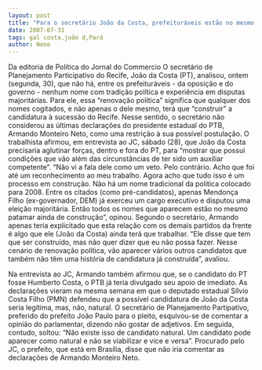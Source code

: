 ```yaml
---
layout: post
title: "Para o secretário João da Costa, prefeituráveis estão no mesmo patamar "
date: 2007-07-31
tags: gal costa,joão d,Pará
author: None
---
```

Da editoria de Pol&iacute;tica do Jornal do Commercio
O secret&aacute;rio de Planejamento Participativo do Recife, Jo&atilde;o da Costa (PT), analisou, ontem (segunda, 30), que n&atilde;o h&aacute;, entre os prefeitur&aacute;veis - da oposi&ccedil;&atilde;o e do governo - nenhum nome com tradi&ccedil;&atilde;o pol&iacute;tica e experi&ecirc;ncia em disputas majorit&aacute;rias. 
Para ele, essa &ldquo;renova&ccedil;&atilde;o pol&iacute;tica&rdquo; significa que qualquer dos nomes cogitados, e n&atilde;o apenas o dele mesmo, ter&aacute; que &ldquo;construir&rdquo; a candidatura &agrave; sucess&atilde;o do Recife. 
Nesse sentido, o secret&aacute;rio n&atilde;o considerou as &uacute;ltimas declara&ccedil;&otilde;es do presidente estadual do PTB, Armando Monteiro Neto, como uma restri&ccedil;&atilde;o &agrave; sua poss&iacute;vel postula&ccedil;&atilde;o. 
O trabalhista afirmou, em entrevista ao JC, s&aacute;bado (28), que Jo&atilde;o da Costa precisaria aglutinar for&ccedil;as, dentro e fora do PT, para &ldquo;mostrar que possui condi&ccedil;&otilde;es que v&atilde;o al&eacute;m das circunst&acirc;ncias de ter sido um auxiliar competente&rdquo;. 
&ldquo;N&atilde;o vi a fala dele como um veto. Pelo contr&aacute;rio. Acho que foi at&eacute; um reconhecimento ao meu trabalho. Agora acho que tudo isso &eacute; um processo em constru&ccedil;&atilde;o. N&atilde;o h&aacute; um nome tradicional da pol&iacute;tica colocado para 2008. Entre os citados (como pr&eacute;-candidatos), apenas Mendon&ccedil;a Filho (ex-governador, DEM) j&aacute; exerceu um cargo executivo e disputou uma elei&ccedil;&atilde;o majorit&aacute;ria. Ent&atilde;o todos os nomes que aparecem est&atilde;o no mesmo patamar ainda de constru&ccedil;&atilde;o&rdquo;, opinou. 
Segundo o secret&aacute;rio, Armando apenas teria explicitado que esta rela&ccedil;&atilde;o com os demais partidos da frente &eacute; algo que ele (Jo&atilde;o da Costa) ainda ter&aacute; que trabalhar. 
&ldquo;Ele disse que tem que ser constru&iacute;do, mas n&atilde;o quer dizer que eu n&atilde;o possa fazer. Nesse cen&aacute;rio de renova&ccedil;&atilde;o pol&iacute;tica, v&atilde;o aparecer v&aacute;rios outros candidatos que tamb&eacute;m n&atilde;o t&ecirc;m uma hist&oacute;ria de candidatura j&aacute; constru&iacute;da&rdquo;, avaliou. 

Na entrevista ao JC, Armando tamb&eacute;m afirmou que, se o candidato do PT fosse Humberto Costa, o PTB j&aacute; teria divulgado seu apoio de imediato. As declara&ccedil;&otilde;es vieram na mesma semana em que o deputado estadual S&iacute;lvio Costa Filho (PMN) defendeu que a poss&iacute;vel candidatura de Jo&atilde;o da Costa seria leg&iacute;tima, mas, n&atilde;o, natural. 
O secret&aacute;rio de Planejamento Partipativo, preferido do prefeito Jo&atilde;o Paulo para o pleito, esquivou-se de comentar a opini&atilde;o do parlamentar, dizendo n&atilde;o gostar de adjetivos. Em seguida, contudo, soltou: &ldquo;N&atilde;o existe isso de candidato natural. Um candidato pode aparecer como natural e n&atilde;o se viabilizar e vice e versa&rdquo;. 
Procurado pelo JC, o prefeito, que est&aacute; em Bras&iacute;lia, disse que n&atilde;o iria comentar as declara&ccedil;&otilde;es de Armando Monteiro Neto. 